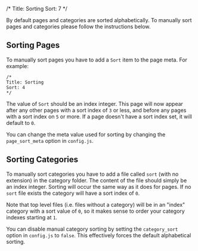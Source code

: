 /*
Title: Sorting
Sort: 7
*/

By default pages and categories are sorted alphabetically. To manually sort pages and categories please
follow the instructions below.

## Sorting Pages

To manually sort pages you have to add a `Sort` item to the page meta. For example:

	/*
	Title: Sorting
	Sort: 4
	*/

The value of `Sort` should be an index integer. This page will now appear after any other pages with
a sort index of `3` or less, and before any pages with a sort index on `5` or more. If a page doesn't
have a sort index set, it will default to `0`.

You can change the meta value used for sorting by changing the `page_sort_meta` option in `config.js`.

## Sorting Categories

To manually sort categories you have to add a file called `sort` (with no extension) in the category
folder. The content of the file should simply be an index integer. Sorting will occur the same way as
it does for pages. If no `sort` file exists the category will have a sort index of `0`.

Note that top level files (i.e. files without a category) will be in an "index" category with a sort
value of `0`, so it makes sense to order your category indexes starting at `1`.

You can disable manual category sorting by setting the `category_sort` option in `config.js` to `false`.
This effectively forces the default alphabetical sorting.
